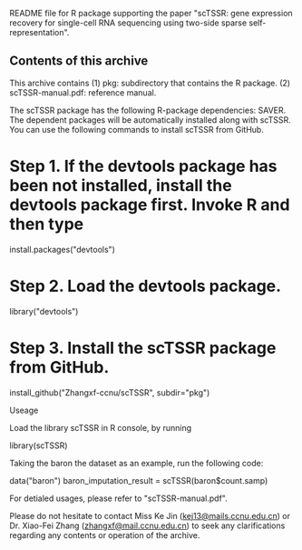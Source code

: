 README file for R package supporting the paper "scTSSR: gene expression recovery for single-cell RNA sequencing using two-side sparse self-representation".


Contents of this archive
------------------------
This archive contains 
(1) pkg: subdirectory that contains the R package.
(2) scTSSR-manual.pdf: reference manual.

The scTSSR package has the following R-package dependencies: SAVER.
The dependent packages will be automatically installed along with scTSSR. You can use the following commands to install scTSSR from GitHub.


# Step 1. If the devtools package has been not installed, install the devtools package first. Invoke R and then type

install.packages("devtools")

# Step 2. Load the devtools package.

library("devtools")

# Step 3. Install the scTSSR package from GitHub.

install_github("Zhangxf-ccnu/scTSSR", subdir="pkg")


Useage

Load the library scTSSR in R console, by running

library(scTSSR)

Taking the baron the dataset as an example, run the following code:

data("baron") 
baron_imputation_result = scTSSR(baron$count.samp)

For detialed usages, please refer to "scTSSR-manual.pdf".

Please do not hesitate to contact Miss Ke Jin (kej13@mails.ccnu.edu.cn) or Dr. Xiao-Fei Zhang (zhangxf@mail.ccnu.edu.cn) to seek any clarifications regarding any contents or operation of the archive.
